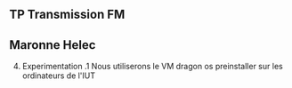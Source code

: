 ## TP Transmission FM
## Maronne Helec

4. Experimentation
.1  Nous utiliserons le VM dragon os preinstaller sur les ordinateurs de l'IUT 


